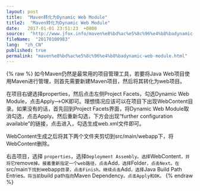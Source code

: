 ```yaml
---
layout: post
title:  "Maven转化为Dynamic Web Module"
title2:  "Maven转化为Dynamic Web Module"
date:   2017-01-01 23:51:23  +0800
source:  "http://www.jfox.info/maven%e8%bd%ac%e5%8c%96%e4%b8%badynamic-web-module.html"
fileName:  "20170100983"
lang:  "zh_CN"
published: true
permalink: "maven%e8%bd%ac%e5%8c%96%e4%b8%badynamic-web-module.html"
---
```

{% raw %}
如今Maven仍然是最常用的项目管理工具，若要将Java Web项目使用Maven进行管理，则首先需要新建Maven项目，然后将其转化为web项目。

在项目右键选择properties，然后点击左侧Project Facets，勾选Dynamic Web Module，点击Apply–>OK即可。理想情况应该可以在项目下出现WebContent目录。如果没有的话，首先回到Project Facets界面，将Dynamic Web Module取消勾选，点击Apply。然后重新勾选，下方会出现“further configuration available”的链接，点击进入，勾选生成web.xml文件即可。

WebContent生成之后将其下两个文件夹剪切到src/main/webapp下，将WebContent删除。

右击项目，选择 `properties`，选择`Deployment Assembly。选择`WebContent`，并将它`remove`掉。接着重新指定一个web路径，点击`Add`，选择`Folder`，点击Next。在`src/main`下找到`webapp`目录，点击Finish。继续点击`Add`，选择`Java Build Path Entries`。将当前`build path`指向`Maven Dependency`。点击Apply和OK。`
{% endraw %}
